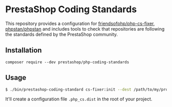 # PrestaShop Coding Standards

This repository provides a configuration for [friendsofphp/php-cs-fixer](http://github.com/FriendsOfPHP/PHP-CS-Fixer), [phpstan/phpstan](https://github.com/phpstan/phpstan) and includes tools to check that repositories are following the standards defined by the PrestaShop community.


## Installation

```
composer require --dev prestashop/php-coding-standards
```

## Usage

```bash 
$ ./bin/prestashop-coding-standard cs-fixer:init --dest /path/to/my/project
```

It'll create a configuration file `.php_cs.dist` in the root of your project.


